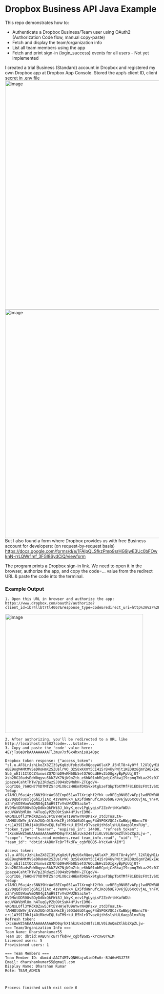 # Dropbox Business API Java Example

This repo demonstrates how to:
- Authenticate a Dropbox Business/Team user using OAuth2 (Authorization Code flow, manual copy-paste)
- Fetch and display the team/organization info
- List all team members using the app
- Fetch and print sign-in (login_success) events for all users - Not yet implemented

I created a trial Business (Standard) account in Dropbox and registered my own Dropbox app at Dropbox App Console.
Stored the app’s client ID, client secret in .env file
<img width="1695" height="748" alt="image" src="https://github.com/user-attachments/assets/62afe14d-5428-4213-9059-05fd0c0a93bf" />
<img width="1695" height="748" alt="image" src="https://github.com/user-attachments/assets/35b6da68-78d7-4ed1-aee3-7a6b260f4dae" />
But I also found a form where Dropbox provides us with free Business account for developers: (on request-by-request basis) 
https://docs.google.com/forms/d/e/1FAIpQLSfkzPmp9srHG9jwE3Uc0bFOwknN-rrLQWr1mf_3FGl86ydCiQ/viewform

The program prints a Dropbox sign-in link. We need to open it in the browser, authorize the app, and copy the code=... value from the redirect URL & paste the code into the terminal.


### Example Output
```
1. Open this URL in browser and authorize the app:
https://www.dropbox.com/oauth2/authorize?client_id=ibr4llbt7tl4067&response_type=code&redirect_uri=http%3A%2F%2Flocalhost%3A53682&scope=team_info.read+members.read+events.read&token_access_type=offline
```
<img width="452" height="389" alt="image" src="https://github.com/user-attachments/assets/1669676d-cb5f-4677-bc5f-b2162b45617d" />


```
2. After authorizing, you'll be redirected to a URL like http://localhost:53682?code=...&state=...
3. Copy and paste the 'code' value here: 4EYjTs0eOrkAAAAAAAAATl3muv7xfGx4hxnis814Dpc

Dropbox token response: {"access_token": "sl.u.AF8LrJzhLkoZX8ZI3SyKqUzUfybzU6xRQoeyA6laXP_J5HlT8r4y0Yf_l2XlQyM1LuAQAC1B_EkhYMWmCccfJ-eBE9ogM4MtMVSeDRoHmK2SZUslrVO_QzS8xKXmY5CI415rB4KyPNjt1KED8z8gmYZAExEAzDljoFKlO_9-5L6_oEIl1CtQCZ4xnwsZQ7DhbD9vKH60b5etO76QLdEHv2bDUgxyBpPpUqj0T-Xsb2RG20adsEoW0qyvu5kkZVK7NjN9oZtb_e6hN01obRCpdjCzRkwjI9cpnq7Wiaz29z0J7i_HcybkM2CKW30z2XS9TjMNDqn9jRoO20B6lkizdLvwaUOdmTpfRSNuScHzomihbevbp8KKHHClQEy1Mwjdnr7c1ZKwKBB7kDo-ipaze4CahtThTw7p23RdwzSJ094sb9MnhH-ZTCgoV4-loqYIQ6_76HOH77VD7MTZSrcMiXUc2HHEmTDRSvx9tgbzeTQbpTbXTMfF8iEDBzFXtIvSX2z0xcKl4Jtk8xhSFeQIGVNtjWmEAq-Te6up-e7AMCLP6aj4zzSNN39HcWoS8ECnp051wxTlXrighf2fhk_uvRFEg9NVBEvAFpjlwdPDWRUNr1Db0THZ8wWuy5msWCBuipnW7gfKwmK0DKGe15mumbSyy1oA7d9pGvLuqXofY5R1Mkw1zizuwNof8Pyh5XwsJsCOLvBBhp5RldID3Ug73EXL1-q2v0qQd7UsxlgGhiJjIAx_4zVemVuk4_EX5fdHNnufcJKo0b9E7Ov6jEU6Xc0vjAL_YnFV3dnnvBooEAZ-x2hYyUD5WouVmQN84gIAWH9ITvVvbWU2E5azAeT-HV9MutDDR08vBOyDdNxQkFWi8J_kkyK_ecv1PgLyqisF2ZeVrtNKafWDU-ocUVGWVbMlUm_h4TuqGyPZbO9tSsK4HYJvrIDM6-vKGNxLOfl3YRdX0ZxwSJFtEYHHjeTI9nYwrN4DPsxv_ztd3TnaLtA-fAMHOtGW9rjbYUm2UQnQt5zHxCEjl0D3d6bDtqogF4d5PGKVQCJrXwBWpjH0mncT6-crL1A39II0hJj4OiRkdwEQLfaTM9rkU_B5hlrDTvazUjth6slsHUL6aep8lmxRUg", "token_type": "bearer", "expires_in": 14400, "refresh_token": "lXcsWwWZ5AEAAAAAAAAAAWMD0qrhX1hkzUx6248fzi0LV0iUnQmZXlkbZXpZLjw-", "scope": "events.read members.read team_info.read", "uid": "", "team_id": "dbtid:AABUnTcBrTfkdFw_cgbfBGQ5-kYcXw0rAIM"}

Access token: sl.u.AF8LrJzhLkoZX8ZI3SyKqUzUfybzU6xRQoeyA6laXP_J5HlT8r4y0Yf_l2XlQyM1LuAQAC1B_EkhYMWmCccfJ-eBE9ogM4MtMVSeDRoHmK2SZUslrVO_QzS8xKXmY5CI415rB4KyPNjt1KED8z8gmYZAExEAzDljoFKlO_9-5L6_oEIl1CtQCZ4xnwsZQ7DhbD9vKH60b5etO76QLdEHv2bDIgxyBpPpUqj0T-Xsb2RG20adsEoW0qyvu5kkZVK7NjN9oZtb_e6hN01obRCpdjCzRkwjI9cpnq7Wiaz29z0J7i_HcybkM2CKW30z2XS9TjMNDqn9jRoO20B6lkizdLvwaUOdmTpfRSNuScHzomihbevbp8KKHHClQEy1Mwjdnr7c1ZKwKBB7kDo-ipaze4CahtThTw7p23RdwzSJ094sb9MnhH-ZTCgoV4-loqYIQ6_76HOH77VD7MTZSrcMiXUc2HHEmTDRSvx9tgbzeTQbpTbXTMfF8iEDBzFXtIvSX2z0xcKl4Jtk8xhSFeQIGVNtjWmEAq-Te6up-e7AMCLP6aj4zzSNN39HcWoS8ECnp051wxTlXrnghf2fhk_uvRFEg9NVBEvAFpjlwdPDWRUNr1Db0THZ8wWuy5msWCBuipnW7gfKwmK0DKGe15mumbSyy1oA7d9pGvLuqXofY5R1Mkw1zizuwNof8Pyh5XwsJsCOLvBBhp5RldID3Ug73EXL1-q2v0qQd7UsxlgGhiJjIAx_4zVemVuk4_EX5fdHNnufcJKo0b9E7Ov6jEU6Xc0vjAL_YnFV3dnnvBooEAZ-x2hYyUD5WouVmQN84gIAWH9ITvVvbWU2E5azAeT-HV9MutDDR08vBOyDdNxQkFWi8J_kkyK_ecv1PgLyqisF2ZeVrtNKafWDU-ocUVGWVbMlUm_h4TuqGyPZbO9tSsK4HYJvrIDM6-vKGNxLOfl3YRdX0ZxwSJFtEYHHjeTU9nYwrN4DPsxv_ztd3TnaLtA-fAMHOtGW9rjbYUm2UQnQt5zHxCEjl0D3d6bDtqogF4d5PGKVQCJrXwBWpjH0mncT6-crL1A39II0hJj4OiRkdwEQLfaTM9rkU_B5hlrDTvazUjth6slsHUL6aep8lmxRUg
Refresh token: lXcsWwWZ5AEAAAAAAAAAAWMD0qrhX1hkzUx6248fzi0LV0iUnQmZXlkbZXpZLjw-
=== Team/Organization Info ===
Team Name: Dharshankumar55
Team ID: dbtid:AABUnTcBrTfkdFw_cgbfBGQ5-kYcXw0rAIM
Licensed users: 5
Provisioned users: 1

=== Team Members ===
Team Member ID: dbmid:AACT4MTvQNHKajwSieDEu6r-BJd6wM3J77E
Email: dharshankumar55@gmail.com
Display Name: Dharshan Kumar
Role: TEAM_ADMIN



Process finished with exit code 0

```
